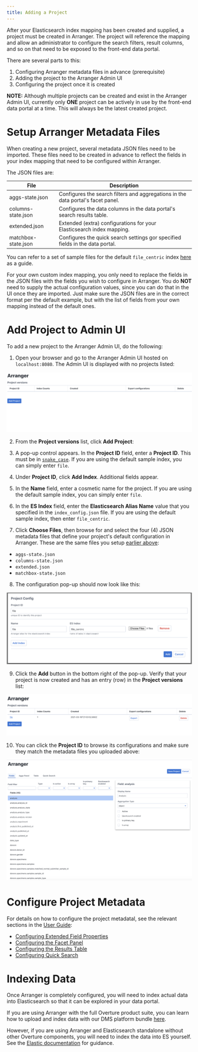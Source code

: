 ```yaml
---
title: Adding a Project
---
```


After your Elasticsearch index mapping has been created and supplied, a project must be created in Arranger.  The project will reference the mapping and allow an administrator to configure the search filters, result columns, and so on that need to be exposed to the front-end data portal.

There are several parts to this:

1. Configuring Arranger metadata files in advance (prerequisite)
2. Adding the project to the Arranger Admin UI
3. Configuring the project once it is created

<Warning>**NOTE:** Although multiple projects can be created and exist in the Arranger Admin UI, currently only **ONE** project can be actively in use by the front-end data portal at a time.  This will always be the latest created project.</Warning>

# Setup Arranger Metadata Files

When creating a new project, several metadata JSON files need to be imported.  These files need to be created in advance to reflect the fields in your index mapping that need to be configured within Arranger.

The JSON files are:

| File | Description |
|------|-------------|
| aggs-state.json | Configures the search filters and aggregations in the data portal's facet panel. |
| columns-state.json | Configures the data columns in the data portal's search results table. |
| extended.json | Extended (extra) configurations for your Elasticsearch index mapping. |
| matchbox-state.json | Configures the quick search settings gor specified fields in the data portal. |

You can refer to a set of sample files for the default `file_centric` index [here](https://github.com/overture-stack/dms/tree/develop/example-data/arranger_metadata) as a guide.

<Note title="Tip">For your own custom index mapping, you only need to replace the fields in the JSON files with the fields you wish to configure in Arranger.  You do **NOT** need to supply the actual configuration values, since you can do that in the UI once they are imported.  Just make sure the JSON files are in the correct format per the default example, but with the list of fields from your own mapping instead of the default ones.</Note>

# Add Project to Admin UI

To add a new project to the Arranger Admin UI, do the following:

1. Open your browser and go to the Arranger Admin UI hosted on `localhost:8080`.  The Admin UI is displayed with no projects listed:

![Entity](../../assets/arranger-no-project.png 'Arranger No Project')

2. From the **Project versions** list, click **Add Project**:


3. A pop-up control appears.  In the **Project ID** field, enter a **Project ID**.  This must be in [`snake_case`](https://en.wikipedia.org/wiki/Snake_case).  If you are using the default sample index, you can simply enter `file`.


4. Under **Project ID**, click **Add Index**.  Additional fields appear.


5. In the **Name** field, enter a cosmetic name for the project.  If you are using the default sample index, you can simply enter `file`.


6. In the **ES Index** field, enter the **Elasticsearch Alias Name** value that you specified in the `index_config.json` file.  If you are using the default sample index, then enter `file_centric`.


7. Click **Choose Files**, then browse for and select the four (4) JSON metadata files that define your project's default configuration in Arranger.  These are the same files you setup [earlier above](/documentation/arranger/installation/configuration/project#setup-arranger-metadata-files):

- `aggs-state.json`
- `columns-state.json`
- `extended.json`
- `matchbox-state.json`

8. The configuration pop-up should now look like this:

![Entity](../../assets/arranger-add-project.png 'Arranger Add Project')

9. Click the **Add** button in the bottom right of the pop-up.  Verify that your project is now created and has an entry (row) in the **Project versions** list:

![Entity](../../assets/arranger-new-project.png 'Arranger New Project')

10. You can click the **Project ID** to browse its configurations and make sure they match the metadata files you uploaded above:

![Entity](../../assets/arranger-config.png 'Arranger Config')

# Configure Project Metadata

For details on how to configure the project metadatal, see the relevant sections in the [User Guide](/documentation/arranger/user-guide):

* [Configuring Extended Field Properties](/documentation/arranger/user-guide#configuring-extended-field-properties)
* [Configuring the Facet Panel](/documentation/arranger/user-guide#configuring-the-facet-panel)
* [Configuring the Results Table](/documentation/arranger/user-guide#configuring-the-results-table)
* [Configuring Quick Search](/documentation/arranger/user-guide#configuring-quick-search)

# Indexing Data

Once Arranger is completely configured, you will need to index actual data into Elasticsearch so that it can be explored in your data portal.

If you are using Arranger with the full Overture product suite, you can learn how to upload and index data with our DMS platform bundle [here](/documentation/dms).

However, if you are using Arranger and Elasticsearch standalone without other Overture components, you will need to index the data into ES yourself.  See the [Elastic documentation](https://www.elastic.co/guide/en/elasticsearch/reference/current/getting-started-index.html) for guidance.